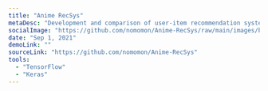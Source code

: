 ```yaml
---
title: "Anime RecSys"
metaDesc: "Development and comparison of user-item recommendation systems in TensorFlow on an anime dataset."
socialImage: "https://github.com/nomomon/Anime-RecSys/raw/main/images/banner.png"
date: "Sep 1, 2021"
demoLink: ""
sourceLink: "https://github.com/nomomon/Anime-RecSys"
tools:
  - "TensorFlow"
  - "Keras"
---
```

